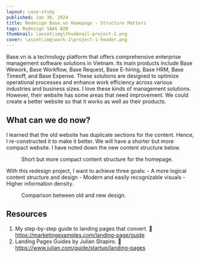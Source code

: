 ```yaml
---
layout: case-study
published: Jan 30, 2024
title: Redesign Base.vn Homepage - Structure Matters
tags: Redesign SAAS B2B
thumbnail: \asset\img\thumbnail-project-1.png
cover: \asset\img\work-1\project-1-header.png
---
```


<p class="intro">
Base.vn is a technology platform that offers comprehensive enterprise management software solutions in Vietnam. Its main products include Base Wework, Base Workflow, Base Request, Base E-hiring, Base HRM, Base Timeoff, and Base Expense. These solutions are designed to optimize operational processes and enhance work efficiency across various industries and business sizes. I love these kinds of management solutions. However, their website has some areas that need improvement. We could create a better website so that it works as well as their products.
</p>
<h2 class="headline">What can we do now?</h2>
<p class="paragraph">
  I learned that the old website has duplicate sections for the content. Hence, I re-constructed it to make it better. We will have a shorter but more compact website. I have noted down the new content structure below.
</p>
<figure>
  <img data-src="{{ site.baseurl }}\asset\img\work-1\case1-01.png" alt="" class="lazyload"/>
  <figcaption class="image-caption">
    Short but more compact content structure for the homepage.
  </figcaption>
</figure>
<p class="paragraph">
  With this redesign project, I want to achieve three goals:
- A more logical content structure and design
- Modern and easily recognizable visuals
- Higher information density.
</p>
<figure>
  <img data-src="{{ site.baseurl }}\asset\img\work-1\case1-02.png" alt="" class="lazyload"/>
  <figcaption class="image-caption">
    Comparison between old and new design.
  </figcaption>
</figure>
<h2 class="headline">Resources</h2>
<ol class="resources">
  <li>My step-by-step guide to landing pages that convert. 🔗 <a href="https://marketingexamples.com/landing-page/guide">https://marketingexamples.com/landing-page/guide</a></li>
  <li>Landing Pages Guides by Julian Shapiro. 🔗 <a href="https://www.julian.com/guide/startup/landing-pages">https://www.julian.com/guide/startup/landing-pages</a></li>
</ol>